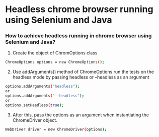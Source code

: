 # Headless chrome browser running using Selenium and Java
### How to achieve headless running in chrome browser using Selenium and Java?
1. Create the object of ChromOptions class
```bash
ChromeOptions options = new ChromeOptions();
```
2. Use addArguments() method of ChromeOptions run the tests on the headless mode by passing headless or –headless as an argument
```bash
options.addArguments("headless");
or
options.addArguments("--headless");
or
options.setHeadless(true);
```
3. After this, pass the options as an argument when instantiating the ChromeDriver object.
```bash
WebDriver driver = new ChromeDriver(options);
```
